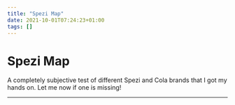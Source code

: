```yaml
---
title: "Spezi Map"
date: 2021-10-01T07:24:23+01:00
tags: []
---
```


# Spezi Map

A completely subjective test of different Spezi and Cola brands that I got my hands on. Let me now if one is missing!

---

<div class="flourish-embed flourish-radar" data-src="visualisation/8493603"><script src="https://public.flourish.studio/resources/embed.js"></script></div>